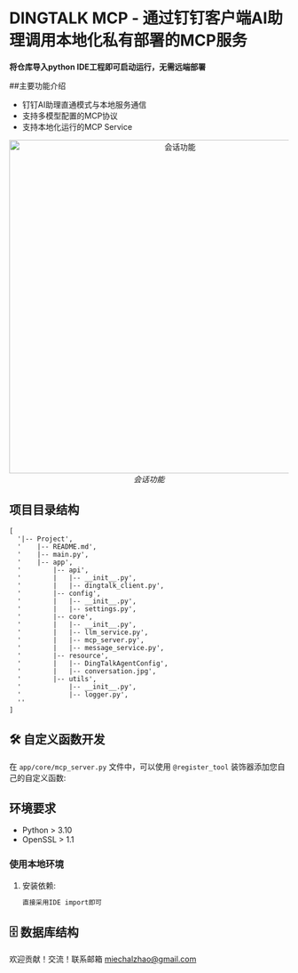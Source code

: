 # DINGTALK MCP - 通过钉钉客户端AI助理调用本地化私有部署的MCP服务

**将仓库导入python IDE工程即可启动运行，无需远端部署**

##主要功能介绍

- 钉钉AI助理直通模式与本地服务通信
- 支持多模型配置的MCP协议
- 支持本地化运行的MCP Service

<div align="center">
  <img src="resource/conversation.jpg" width="600" alt="会话功能">
  <br>
  <em>会话功能</em>
</div>


## 项目目录结构

```
[
  '|-- Project',
  '    |-- README.md',
  '    |-- main.py',
  '    |-- app',
  '        |-- api',
  '        |   |-- __init__.py',
  '        |   |-- dingtalk_client.py',
  '        |-- config',
  '        |   |-- __init__.py',
  '        |   |-- settings.py',
  '        |-- core',
  '        |   |-- __init__.py',
  '        |   |-- llm_service.py',
  '        |   |-- mcp_server.py',
  '        |   |-- message_service.py',
  '        |-- resource',
  '        |   |-- DingTalkAgentConfig',
  '        |   |-- conversation.jpg',
  '        |-- utils',
  '            |-- __init__.py',
  '            |-- logger.py',
  ''
]
```

## 🛠️ 自定义函数开发

在 `app/core/mcp_server.py` 文件中，可以使用 `@register_tool` 装饰器添加您自己的自定义函数:

##  环境要求

- Python > 3.10
- OpenSSL > 1.1

### 使用本地环境

1. 安装依赖:
   ```bash
   直接采用IDE import即可
   
   ```
## 🗄️ 数据库结构

欢迎贡献！交流！联系邮箱 miechalzhao@gmail.com


